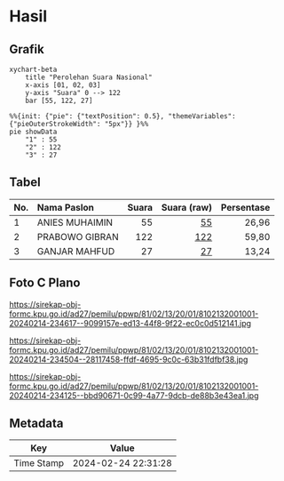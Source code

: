 # Hasil

## Grafik

```mermaid
xychart-beta
    title "Perolehan Suara Nasional"
    x-axis [01, 02, 03]
    y-axis "Suara" 0 --> 122
    bar [55, 122, 27]
```

```mermaid
%%{init: {"pie": {"textPosition": 0.5}, "themeVariables": {"pieOuterStrokeWidth": "5px"}} }%%
pie showData
    "1" : 55
    "2" : 122
    "3" : 27
```

## Tabel

| No. | Nama Paslon    | Suara | Suara (raw) | Persentase |
|:--- |:-------------- | -----:| -----------:| ----------:|
| 1   | ANIES MUHAIMIN | 55    | [55][p-1]   | 26,96      |
| 2   | PRABOWO GIBRAN | 122   | [122][p-2]  | 59,80      |
| 3   | GANJAR MAHFUD  | 27    | [27][p-3]   | 13,24      |


[p-1]: https://github.com/gigit-pemilu/pemilu-2024/blob/main/pilpres/hitung-suara/sub/81-maluku/sub/02-maluku-tenggara/sub/13-kei-kecil-timur/sub/2001-wain/sub/001-tps/sub/paslon-1.txt
[p-2]: https://github.com/gigit-pemilu/pemilu-2024/blob/main/pilpres/hitung-suara/sub/81-maluku/sub/02-maluku-tenggara/sub/13-kei-kecil-timur/sub/2001-wain/sub/001-tps/sub/paslon-2.txt
[p-3]: https://github.com/gigit-pemilu/pemilu-2024/blob/main/pilpres/hitung-suara/sub/81-maluku/sub/02-maluku-tenggara/sub/13-kei-kecil-timur/sub/2001-wain/sub/001-tps/sub/paslon-3.txt

## Foto C Plano

https://sirekap-obj-formc.kpu.go.id/ad27/pemilu/ppwp/81/02/13/20/01/8102132001001-20240214-234617--9099157e-ed13-44f8-9f22-ec0c0d512141.jpg

https://sirekap-obj-formc.kpu.go.id/ad27/pemilu/ppwp/81/02/13/20/01/8102132001001-20240214-234504--28117458-ffdf-4695-9c0c-63b31fdfbf38.jpg

https://sirekap-obj-formc.kpu.go.id/ad27/pemilu/ppwp/81/02/13/20/01/8102132001001-20240214-234125--bbd90671-0c99-4a77-9dcb-de88b3e43ea1.jpg


## Metadata

| Key        | Value               |
| ---------- | ------------------- |
| Time Stamp | 2024-02-24 22:31:28 |



